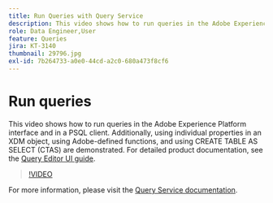 ```yaml
---
title: Run Queries with Query Service
description: This video shows how to run queries in the Adobe Experience Platform interface and in a PSQL client. Additionally, using individual properties in an XDM object, using Adobe-defined functions, and using CREATE TABLE AS SELECT (CTAS) are demonstrated.
role: Data Engineer,User
feature: Queries
jira: KT-3140
thumbnail: 29796.jpg
exl-id: 7b264733-a0e0-44cd-a2c0-680a473f8cf6
---
```

# Run queries

This video shows how to run queries in the Adobe Experience Platform interface and in a PSQL client. Additionally, using individual properties in an XDM object, using Adobe-defined functions, and using CREATE TABLE AS SELECT (CTAS) are demonstrated. For detailed product documentation, see the [Query Editor UI guide](https://experienceleague.adobe.com/docs/experience-platform/query/ui/user-guide.html).

>[!VIDEO](https://video.tv.adobe.com/v/29796?quality=12&learn=on)

For  more information, please visit the [Query Service documentation](https://experienceleague.adobe.com/docs/experience-platform/query/home.html).
